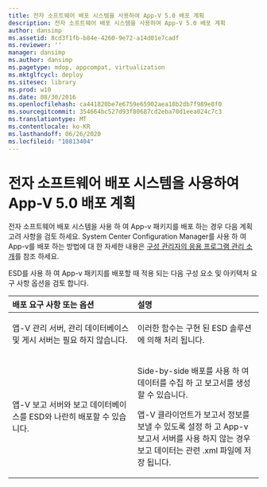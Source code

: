 ```yaml
---
title: 전자 소프트웨어 배포 시스템을 사용하여 App-V 5.0 배포 계획
description: 전자 소프트웨어 배포 시스템을 사용하여 App-V 5.0 배포 계획
author: dansimp
ms.assetid: 8cd3f1fb-b84e-4260-9e72-a14d01e7cadf
ms.reviewer: ''
manager: dansimp
ms.author: dansimp
ms.pagetype: mdop, appcompat, virtualization
ms.mktglfcycl: deploy
ms.sitesec: library
ms.prod: w10
ms.date: 08/30/2016
ms.openlocfilehash: ca441820be7e6759e65902aea18b2db7f989e8f0
ms.sourcegitcommit: 354664bc527d93f80687cd2eba70d1eea024c7c3
ms.translationtype: MT
ms.contentlocale: ko-KR
ms.lasthandoff: 06/26/2020
ms.locfileid: "10813404"
---
```

# 전자 소프트웨어 배포 시스템을 사용하여 App-V 5.0 배포 계획


전자 소프트웨어 배포 시스템을 사용 하 여 App-v 패키지를 배포 하는 경우 다음 계획 고려 사항을 검토 하세요. System Center Configuration Manager를 사용 하 여 App-v를 배포 하는 방법에 대 한 자세한 내용은 [구성 관리자의 응용 프로그램 관리 소개](https://go.microsoft.com/fwlink/?LinkId=281816)를 참조 하세요.

ESD를 사용 하 여 App-v 패키지를 배포할 때 적용 되는 다음 구성 요소 및 아키텍처 요구 사항 옵션을 검토 합니다.

<table>
<colgroup>
<col width="50%" />
<col width="50%" />
</colgroup>
<thead>
<tr class="header">
<th align="left">배포 요구 사항 또는 옵션</th>
<th align="left">설명</th>
</tr>
</thead>
<tbody>
<tr class="odd">
<td align="left"><p>앱-V 관리 서버, 관리 데이터베이스 및 게시 서버는 필요 하지 않습니다.</p></td>
<td align="left"><p>이러한 함수는 구현 된 ESD 솔루션에 의해 처리 됩니다.</p></td>
</tr>
<tr class="even">
<td align="left"><p>앱-V 보고 서버와 보고 데이터베이스를 ESD와 나란히 배포할 수 있습니다.</p></td>
<td align="left"><p>Side-by-side 배포를 사용 하 여 데이터를 수집 하 고 보고서를 생성할 수 있습니다.</p>
<p>앱-V 클라이언트가 보고서 정보를 보낼 수 있도록 설정 하 고 App-v 보고서 서버를 사용 하지 않는 경우 보고 데이터는 관련 .xml 파일에 저장 됩니다.</p></td>
</tr>
</tbody>
</table>

 






 

 





